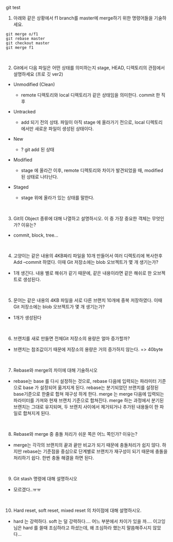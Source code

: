 git test
1. 아래와 같은 상황에서 f1 branch를 master에 merge하기 위한 명령어들을 기술하세요.
```
git merge o/f1
git rebase master
git checkout master
git merge f1
```
<br/>

2. Git에서 다음 파일은 어떤 상태를 의미하는지 stage, HEAD, 디렉토리의 관점에서 설명하세요 (프로 깃 ver2)
- Unmodified (Clean)
    - remote 디렉토리와 local 디렉토리가 같은 상태임을 의미한다. commit 한 직후

- Untracked
    - add 되기 전의 상태. 파일이 아직 stage 에 올라가기 전으로, local 디렉토리 에서만 새로운 파일이 생성된 상태이다.

- New
    - ? git add 된 상태

- Modified
    - stage 에 올라간 이후, remote 디렉토리와 차이가 발견되었을 때, modified 된 상태로 나타난다.

- Staged
    - stage 위에 올라가 있는 상태를 말한다. 

<br/>

3. Git의 Object 종류에 대해 나열하고 설명하시오. 이 중 가장 중요한 객체는 무엇인가? 이유는?
- commit, block, tree... 

<br/>

4. 고양이는 같은 내용의 4KB짜리 파일을 10개 만들어서 여러 디렉토리에 복사한후 Add –commit 하였다. 이때 Git 저장소에는 blob 오브젝트가 몇 개 생기는가?
- 1개 생긴다. 내용 별로 해쉬가 같기 때문에, 같은 내용이라면 같은 해쉬로 한 오브젝트로 생성된다.

<br/>

5. 문어는 같은 내용의 4KB 파일을 서로 다른 브랜치 10개에 중복 저장하였다. 이때 Git 저장소에는 blob 오브젝트가 몇 개 생기는가?
- 1개가 생성된다

<br/>

6. 브랜치를 새로 만들면 전체Git 저장소의 용량은 얼마 증가할까?
- 브랜치는 참조값이기 때문에 저장소의 용량은 거의 증가하지 않는다. => 40byte

<br/>

7. Rebase와 merge의 차이에 대해 기술하시오
- rebase는 base 를 다시 설정하는 것으로, rebase 다음에 입력되는 파라미터 기준으로 base 가 설정되어 옮겨지게 된다. rebase는 분기되었던 브랜치를 설정된 base기준으로 한줄로 합쳐 재구성 하게 한다. 
merge 는 merge 다음에 입력되는 파라미터를 가져와 현재 브랜치 기준으로 합쳐진다. merge 하는 과정에서 분기된 브랜치는 그대로 유지되며, 두 브랜치 사이에서 제거되거나 추가된 내용들이 한 파일로 합쳐지게 된다.

<br/>

8. Rebase와 merge 중 충돌 처리가 쉬운 쪽은 어느 쪽인가? 이유는?
- merge는 각각의 브랜치의 끝과 끝만 비교가 되기 때문에 충돌처리가 쉽지 않다. 하지만 rebase는 기준점을 중심으로 단계별로 브랜치가 재구성이 되기 때문에 충돌을 처리하기 쉽다.
한번 충돌 해결을 하면 된다.

<br/>

9. Git stash 명령에 대해 설명하시오
- 모르겠다..ㅠㅠ

<br/>

10. Hard reset, soft reset, mixed reset 의 차이점에 대해 설명하시오.
- hard 는 강력하다. soft 는 덜 강력하다.... 어느 부분에서 차이가 있을 까.... 이고잉 님은 hard 를 쓸때 조심하라고 하셨는데, 왜 조심하라 했는지 말씀해주시지 않았다...


